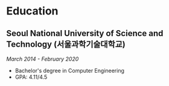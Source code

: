 <!-- AI-NOTE: This is my education description. -->
# Education

## Seoul National University of Science and Technology (서울과학기술대학교)
*March 2014 - February 2020*

- Bachelor's degree in Computer Engineering
- GPA: 4.11/4.5
